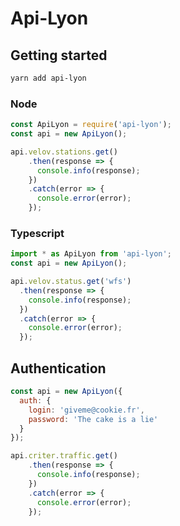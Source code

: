 # Api-Lyon

## Getting started

```bash
yarn add api-lyon
```

### Node

```javascript
const ApiLyon = require('api-lyon');
const api = new ApiLyon();

api.velov.stations.get()
    .then(response => {
      console.info(response);
    })
    .catch(error => {
      console.error(error);
    });
```

### Typescript

```typescript
import * as ApiLyon from 'api-lyon';
const api = new ApiLyon();

api.velov.status.get('wfs')
  .then(response => {
    console.info(response);
  })
  .catch(error => {
    console.error(error);
  });
```

## Authentication

```javascript
const api = new ApiLyon({
  auth: {
    login: 'giveme@cookie.fr',
    password: 'The cake is a lie'
  }
});

api.criter.traffic.get()
    .then(response => {
      console.info(response);
    })
    .catch(error => {
      console.error(error);
    });
```

